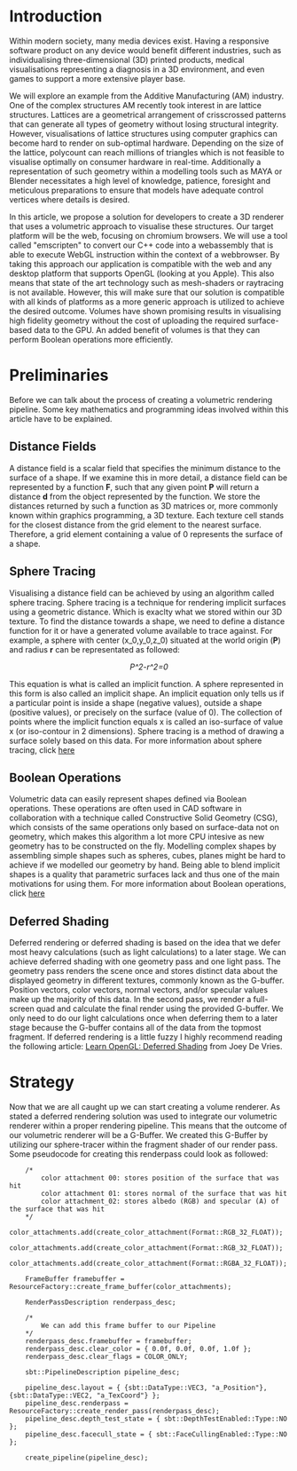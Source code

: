 # Introduction

Within modern society, many media devices exist. Having a responsive software product on any device would benefit different industries, such as individualising three-dimensional (3D) printed products, medical visualisations representing a diagnosis in a 3D environment, and even games to support a more extensive player base. 

We will explore an example from the Additive Manufacturing (AM) industry. One of the complex structures AM recently took interest in are lattice structures. Lattices are a geometrical arrangement of crisscrossed patterns that can generate all types of geometry without losing structural integrity. However, visualisations of lattice structures using computer graphics can become hard to render on sub-optimal hardware. Depending on the size of the lattice, polycount can reach millions of triangles which is not feasible to visualise optimally on consumer hardware in real-time. Additionally a representation of such geometry within a modelling tools such as MAYA or Blender necessitates a high level of knowledge, patience, foresight and meticulous preparations to ensure that models have adequate control vertices where details is desired. 

In this article, we propose a solution for developers to create a 3D renderer that uses a volumetric approach to visualise these structures. Our target platform will be the web, focusing on chromium browsers. We will use a tool called "emscripten" to convert our C++ code into a webassembly that is able to execute WebGL instruction within the context of a webbrowser. By taking this approach our application is compatible with the web and any desktop platform that supports OpenGL (looking at you Apple). This also means that state of the art technology such as mesh-shaders or raytracing is not available. However, this will make sure that our solution is compatible with all kinds of platforms as a more generic approach is utilized to achieve the desired outcome. Volumes have shown promising results in visualising high fidelity geometry without the cost of uploading the required surface-based data to the GPU. An added benefit of volumes is that they can perform Boolean operations more efficiently.

# Preliminaries

Before we can talk about the process of creating a volumetric rendering pipeline. Some key mathematics and programming ideas involved within this article have to be explained. 

## Distance Fields 

A distance field is a scalar field that specifies the minimum distance to the surface of a shape. If we examine this in more detail, a distance field can be represented by a function <b>F</b>, such that any given point <b>P</b> will return a distance <b>d</b> from the object represented by the function. We store the distances returned by such a function as 3D matrices or, more commonly known within graphics programming, a 3D texture. Each texture cell stands for the closest distance from the grid element to the nearest surface. Therefore, a grid element containing a value of 0 represents the surface of a shape. 

## Sphere Tracing

Visualising a distance field can be achieved by using an algorithm called sphere tracing. Sphere tracing is a technique for rendering implicit surfaces using a geometric distance. Which is exaclty what we stored within our 3D texture. To find the distance towards a shape, we need to define a distance function for it or have a generated volume available to trace against. For example, a sphere with center (x_0,y_0,z_0) situated at the world origin (<b>P</b>) and radius <b>r</b> can be representated as followed:

<p align="center">
<i>P^2-r^2=0</i>
</p>

This equation is what is called an implicit function. A sphere represented in this form is also called an implicit shape. An implicit equation only tells us if a particular point is inside a shape (negative values), outside a shape (positive values), or precisely on the surface (value of 0). The collection of points where the implicit function equals x is called an iso-surface of value x (or iso-contour in 2 dimensions). Sphere tracing is a method of drawing a surface solely based on this data. For more information about sphere tracing, click [here](../sphere_tracing.md)

## Boolean Operations

Volumetric data can easily represent shapes defined via Boolean operations. These operations are often used in CAD software in collaboration with a technique called Constructive Solid Geometry (CSG), which consists of the same operations only based on surface-data not on geometry, which makes this algorithm a lot more CPU intesive as new geometry has to be constructed on the fly. Modelling complex shapes by assembling simple shapes such as spheres, cubes, planes might be hard to achieve if we modelled our geometry by hand. Being able to blend implicit shapes is a quality that parametric surfaces lack and thus one of the main motivations for using them. For more information about Boolean operations, click [here](../boolean_operations.md)

## Deferred Shading

Deferred rendering or deferred shading is based on the idea that we defer most heavy calculations (such as light calculations) to a later stage. We can achieve deferred shading with one geometry pass and one light pass. The geometry pass renders the scene once and stores distinct data about the displayed geometry in different textures, commonly known as the G-buffer. Position vectors, color vectors, normal vectors, and/or specular values make up the majority of this data. In the second pass, we render a full-screen quad and calculate the final render using the provided G-buffer. We only need to do our light calculations once when deferring them to a later stage because the G-buffer contains all of the data from the topmost fragment. If deferred rendering is a little fuzzy I highly recommend reading the following article: [Learn OpenGL: Deferred Shading](https://learnopengl.com/Advanced-Lighting/Deferred-Shading) from Joey De Vries.

# Strategy

Now that we are all caught up we can start creating a volume renderer. As stated a deferred rendering solution was used to integrate our volumetric renderer within a proper rendering pipeline. This means that the outcome of our volumetric renderer will be a G-Buffer. We created this G-Buffer by utilizing our sphere-tracer within the fragment shader of our render pass. Some pseudocode for creating this renderpass could look as followed:

```cpp:
    /*
        color attachment 00: stores position of the surface that was hit
        color attachment 01: stores normal of the surface that was hit
        color attachment_02: stores albedo (RGB) and specular (A) of the surface that was hit
    */
    color_attachments.add(create_color_attachment(Format::RGB_32_FLOAT));
    color_attachments.add(create_color_attachment(Format::RGB_32_FLOAT));
    color_attachments.add(create_color_attachment(Format::RGBA_32_FLOAT));

    FrameBuffer framebuffer = ResourceFactory::create_frame_buffer(color_attachments);

    RenderPassDescription renderpass_desc;

    /*
        We can add this frame buffer to our Pipeline
    */
    renderpass_desc.framebuffer = framebuffer;
    renderpass_desc.clear_color = { 0.0f, 0.0f, 0.0f, 1.0f };
    renderpass_desc.clear_flags = COLOR_ONLY;

    sbt::PipelineDescription pipeline_desc;

    pipeline_desc.layout = { {sbt::DataType::VEC3, "a_Position"}, {sbt::DataType::VEC2, "a_TexCoord"} };
    pipeline_desc.renderpass = ResourceFactory::create_render_pass(renderpass_desc);
    pipeline_desc.depth_test_state = { sbt::DepthTestEnabled::Type::NO };
    pipeline_desc.facecull_state = { sbt::FaceCullingEnabled::Type::NO };

    create_pipeline(pipeline_desc);
```

